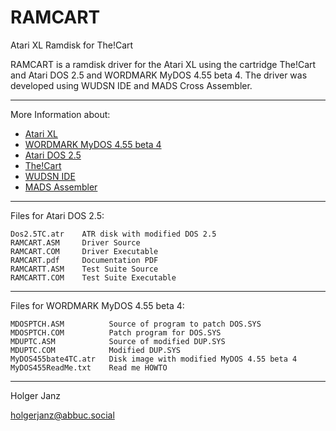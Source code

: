 # RAMCART
Atari XL Ramdisk for The!Cart

RAMCART is a ramdisk driver for the Atari XL using the cartridge The!Cart and Atari DOS 2.5 and WORDMARK MyDOS 4.55 beta 4. The driver was developed using WUDSN IDE and MADS Cross Assembler.

---

More Information about:

- [Atari XL](https://en.wikipedia.org/wiki/Atari_8-bit_family)
- [WORDMARK MyDOS 4.55 beta 4](http://www.mathyvannisselroy.nl/mydos.htm)
- [Atari DOS 2.5](https://en.wikipedia.org/wiki/Atari_DOS#2.5)
- [The!Cart](http://www.mega-hz.de/Angebote/THE!CART/THE!CART_EN.htm)
- [WUDSN IDE](http://www.wudsn.com/index.php/ide)
- [MADS Assembler](http://mads.atari8.info/mads_eng.html)

---

Files for Atari DOS 2.5:

    Dos2.5TC.atr    ATR disk with modified DOS 2.5
    RAMCART.ASM     Driver Source
    RAMCART.COM     Driver Executable 
    RAMCART.pdf     Documentation PDF
    RAMCARTT.ASM    Test Suite Source
    RAMCARTT.COM    Test Suite Executable


---

Files for WORDMARK MyDOS 4.55 beta 4:


```
MDOSPTCH.ASM          Source of program to patch DOS.SYS 
MDOSPTCH.COM          Patch program for DOS.SYS
MDUPTC.ASM            Source of modified DUP.SYS
MDUPTC.COM            Modified DUP.SYS
MyDOS455bate4TC.atr   Disk image with modified MyDOS 4.55 beta 4
MyDOS455ReadMe.txt    Read me HOWTO

```

---

Holger Janz

<holgerjanz@abbuc.social>



